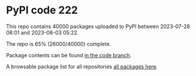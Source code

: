 # PyPI code 222

This repo contains 40000 packages uploaded to PyPI between 
2023-07-28 08:01 and 2023-08-03 05:22.

The repo is 65% (26000/40000) complete.

Package contents can be found [in the code branch](https://github.com/pypi-data/pypi-mirror-222/tree/code/packages).

A browsable package list for all repositories [all packages here](https://pypi-data.github.io/website/repositories/pypi-mirror-222).


